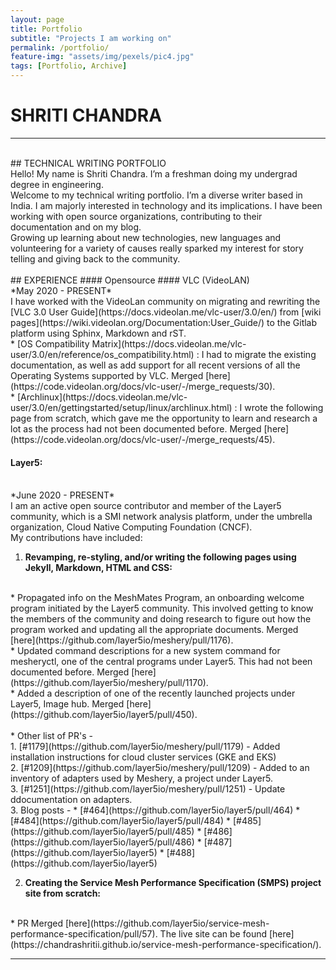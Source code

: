 ```yaml
---
layout: page
title: Portfolio
subtitle: "Projects I am working on"
permalink: /portfolio/
feature-img: "assets/img/pexels/pic4.jpg"
tags: [Portfolio, Archive]
---
```


# SHRITI CHANDRA
<hr>
<br>
## TECHNICAL WRITING PORTFOLIO
<br>
Hello! My name is Shriti Chandra. I’m a freshman doing my undergrad degree in engineering.<br>
Welcome to my technical writing portfolio. I’m a diverse writer based in India. I am  majorly interested in technology and its implications. I have been working with open source organizations, contributing to their documentation and on my blog.<br>
Growing up learning about new technologies, new languages and volunteering for a variety of causes really sparked my interest for story telling and giving back to the community.
<br>
<br>
## EXPERIENCE
#### Opensource
#### VLC (VideoLAN)
<br>
*May 2020 - PRESENT*
<br>
I have worked with the VideoLan community on migrating and rewriting the [VLC 3.0 User Guide](https://docs.videolan.me/vlc-user/3.0/en/) from [wiki pages](https://wiki.videolan.org/Documentation:User_Guide/) to the Gitlab platform using Sphinx, Markdown and rST.
<br>
* [OS Compatibility Matrix](https://docs.videolan.me/vlc-user/3.0/en/reference/os_compatibility.html) : I had to migrate the existing documentation, as well as add support for all recent versions of all the Operating Systems supported  by VLC. Merged [here](https://code.videolan.org/docs/vlc-user/-/merge_requests/30).
<br>
* [Archlinux](https://docs.videolan.me/vlc-user/3.0/en/gettingstarted/setup/linux/archlinux.html) : I wrote the following page from scratch, which gave me the opportunity to learn and research a lot as the process had not been documented before. Merged [here](https://code.videolan.org/docs/vlc-user/-/merge_requests/45).

<br>

#### Layer5:
<br>
*June 2020 - PRESENT*
<br>
I am an active open source contributor and member of the Layer5 community, which is a SMI network analysis platform, under the umbrella organization, Cloud Native Computing Foundation (CNCF).<br>
My contributions have included:

1. <b> Revamping, re-styling, and/or writing the following pages using Jekyll, Markdown, HTML and CSS: </b>
<br>
* Propagated info on the MeshMates Program, an onboarding welcome program initiated by the  Layer5 community. This involved getting to know the members of the community and doing research to figure out how the program  worked and updating all the appropriate documents. Merged [here](https://github.com/layer5io/meshery/pull/1176).
<br>
* Updated command descriptions for a new system command for mesheryctl, one of the central programs under Layer5. This had not been documented before. Merged [here](https://github.com/layer5io/meshery/pull/1170).
<br>
* Added a description of one of the recently launched projects under Layer5, Image hub. Merged [here](https://github.com/layer5io/layer5/pull/450).
<br><br>
* Other list of PR's - <br>
      1. [#1179](https://github.com/layer5io/meshery/pull/1179) - Added installation instructions for cloud cluster services (GKE  and  EKS)<br>
      2. [#1209](https://github.com/layer5io/meshery/pull/1209) - Added to an inventory of adapters used by Meshery, a project under Layer5.<br>
      3. [#1251](https://github.com/layer5io/meshery/pull/1251) - Update ddocumentation on adapters. <br>
      3. Blog posts -
     * [#464](https://github.com/layer5io/layer5/pull/464) 
     * [#484](https://github.com/layer5io/layer5/pull/484)
     * [#485](https://github.com/layer5io/layer5/pull/485)
     * [#486](https://github.com/layer5io/layer5/pull/486)
     * [#487](https://github.com/layer5io/layer5)
     * [#488](https://github.com/layer5io/layer5)

2. <b> Creating the Service Mesh Performance Specification (SMPS) project site from scratch: </b>
<br>
* PR Merged [here](https://github.com/layer5io/service-mesh-performance-specification/pull/57). The live site can be found [here](https://chandrashritii.github.io/service-mesh-performance-specification/).

<hr>
